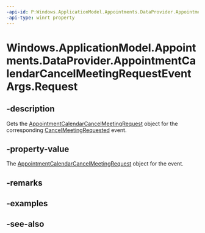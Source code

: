 ----api-id: P:Windows.ApplicationModel.Appointments.DataProvider.AppointmentCalendarCancelMeetingRequestEventArgs.Request
-api-type: winrt property
---<!-- Property syntaxpublic Windows.ApplicationModel.Appointments.DataProvider.AppointmentCalendarCancelMeetingRequest Request { get; }--># Windows.ApplicationModel.Appointments.DataProvider.AppointmentCalendarCancelMeetingRequestEventArgs.Request## -descriptionGets the [AppointmentCalendarCancelMeetingRequest](appointmentcalendarcancelmeetingrequest.md) object for the corresponding [CancelMeetingRequested](appointmentdataproviderconnection_cancelmeetingrequested.md) event.## -property-valueThe [AppointmentCalendarCancelMeetingRequest](appointmentcalendarcancelmeetingrequest.md) object for the event.## -remarks## -examples## -see-also
